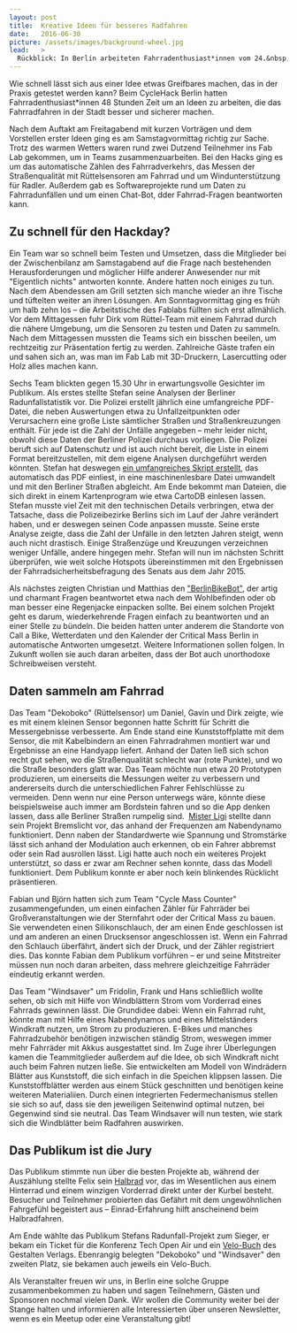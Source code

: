 ```yaml
---
layout: post
title:  Kreative Ideen für besseres Radfahren
date:   2016-06-30
picture: /assets/images/background-wheel.jpg
lead:   >
  Rückblick: In Berlin arbeiteten Fahrradenthusiast*innen vom 24.&nbsp;bis 26.&nbsp;Juni gemeinsam an Ideen, die das Fahrradfahren in der Stadt besser und sicherer machen.
---
```


Wie schnell lässt sich aus einer Idee etwas Greifbares machen, das in der Praxis getestet werden kann? Beim CycleHack Berlin hatten Fahrradenthusiast*innen 48 Stunden Zeit um an Ideen zu arbeiten, die das Fahrradfahren in der Stadt besser und sicherer machen.

Nach dem Auftakt am Freitagabend mit kurzen Vorträgen und dem Vorstellen erster Ideen ging es am Samstagvormittag richtig zur Sache. Trotz des warmen Wetters waren rund zwei Dutzend Teilnehmer ins Fab Lab gekommen, um in Teams zusammenzuarbeiten. Bei den Hacks ging es um das automatische Zählen des Fahrradverkehrs, das Messen der Straßenqualität mit Rüttelsensoren am Fahrrad und um Windunterstützung für Radler. Außerdem gab es Softwareprojekte rund um Daten zu Fahrradunfällen und um einen Chat-Bot, dder Fahrrad-Fragen beantworten kann.

## Zu schnell für den Hackday?

Ein Team war so schnell beim Testen und Umsetzen, dass die Mitglieder bei der Zwischenbilanz am Samstagabend auf die Frage nach bestehenden Herausforderungen und möglicher Hilfe anderer Anwesender nur mit "Eigentlich nichts" antworten konnte. Andere hatten noch einiges zu tun. Nach dem Abendessen am Grill setzten sich manche wieder an ihre Tische und tüftelten weiter an ihren Lösungen. Am Sonntagvormittag ging es früh um halb zehn los – die Arbeitstische des Fablabs füllten sich erst allmählich. Vor dem Mittagessen fuhr Dirk vom Rüttel-Team mit einem Fahrrad durch die nähere Umgebung, um die Sensoren zu testen und Daten zu sammeln. Nach dem Mittagessen mussten die Teams sich ein bisschen beeilen, um rechtzeitig zur Präsentation fertig zu werden. Zahlreiche Gäste trafen ein und sahen sich an, was man im Fab Lab mit 3D-Druckern, Lasercutting oder Holz alles machen kann.

Sechs Team blickten gegen 15.30 Uhr in erwartungsvolle Gesichter im Publikum. Als erstes stellte Stefan seine Analysen der Berliner Radunfallstatistik vor. Die Polizei erstellt jährlich eine umfangreiche PDF-Datei, die neben Auswertungen etwa zu Unfallzeitpunkten oder Verursachern eine große Liste sämtlicher Straßen und Straßenkreuzungen enthält. Für jede ist die Zahl der Unfälle angegeben – mehr leider nicht, obwohl diese Daten der Berliner Polizei durchaus vorliegen. Die Polizei beruft sich auf Datenschutz und ist auch nicht bereit, die Liste in einem Format bereitzustellen, mit dem eigene Analysen durchgeführt werden könnten. Stefan hat deswegen [ein umfangreiches Skript erstellt](https://github.com/stefanw/verkehrsunfallstatistik), das automatisch das PDF einliest, in eine maschinenlesbare Datei umwandelt und mit den Berliner Straßen abgleicht. Am Ende bekommt man Dateien, die sich direkt in einem Kartenprogram wie etwa CartoDB einlesen lassen. Stefan musste viel Zeit mit den technischen Details verbringen, etwa der Tatsache, dass die Polizeibezirke Berlins sich im Lauf der Jahre verändert haben, und er deswegen seinen Code anpassen musste. Seine erste Analyse zeigte, dass die Zahl der Unfälle in den letzten Jahren steigt, wenn auch nicht drastisch. Einige Straßenzüge und Kreuzungen verzeichnen weniger Unfälle, andere hingegen mehr. Stefan will nun im nächsten Schritt überprüfen, wie weit solche Hotspots übereinstimmen mit den Ergebnissen der Fahrradsicherheitsbefragung des Senats aus dem Jahr 2015.

Als nächstes zeigten Christian und Matthias den ["BerlinBikeBot"](https://github.com/croepke/berlinbikebot), der artig und charmant Fragen beantwortet etwa nach dem Wohlbefinden oder ob man besser eine Regenjacke einpacken sollte. Bei einem solchen Projekt geht es darum, wiederkehrende Fragen einfach zu beantworten und an einer Stelle zu bündeln. Die beiden hatten unter anderem die Standorte von Call a Bike, Wetterdaten und den Kalender der Critical Mass Berlin in automatische Antworten umgesetzt. Weitere Informationen sollen folgen. In Zukunft wollen sie auch daran arbeiten, dass der Bot auch unorthodoxe Schreibweisen versteht.

## Daten sammeln am Fahrrad

Das Team "Dekoboko" (Rüttelsensor) um Daniel, Gavin und Dirk zeigte, wie es mit einem kleinen Sensor begonnen hatte Schritt für Schritt die Messergebnisse verbesserte. Am Ende stand eine Kunststoffplatte mit dem Sensor, die mit Kabelbindern an einen Fahrradrahmen montiert war und Ergebnisse an eine Handyapp liefert. Anhand der Daten ließ sich schon recht gut sehen, wo die Straßenqualität schlecht war (rote Punkte), und wo die Straße besonders glatt war. Das Team möchte nun etwa 20 Prototypen produzieren, um einerseits die Messungen weiter zu verbessern und andererseits durch die unterschiedlichen Fahrer Fehlschlüsse zu vermeiden. Denn wenn nur eine Person unterwegs wäre, könnte diese beispielsweise auch immer am Bordstein fahren und so die App denken lassen, dass alle Berliner Straßen rumpelig sind.
​
[Mister Ligi](http://ligi.de/) stellte dann sein Projekt Bremslicht vor, das anhand der Frequenzen am Nabendynamo funktioniert. Denn naben der Standardwerte wie Spannung und Stromstärke lässt sich anhand der Modulation auch erkennen, ob ein Fahrer abbremst oder sein Rad ausrollen lässt. Ligi hatte auch noch ein weiteres Projekt unterstützt, so dass er zwar am Rechner sehen konnte, dass das Modell funktioniert. Dem Publikum konnte er aber noch kein blinkendes Rücklicht präsentieren.

Fabian und Björn hatten sich zum Team "Cycle Mass Counter" zusammengefunden, um einen einfachen Zähler für Fahrräder bei Großveranstaltungen wie der Sternfahrt oder der Critical Mass zu bauen. Sie verwendeten einen Silikonschlauch, der am einen Ende geschlossen ist und am anderen an einen Drucksensor angeschlossen ist. Wenn ein Fahrrad den Schlauch überfährt, ändert sich der Druck, und der Zähler registriert dies. Das konnte Fabian dem Publikum vorführen – er und seine Mitstreiter müssen nun noch daran arbeiten, dass mehrere gleichzeitige Fahrräder eindeutig erkannt werden.

Das Team "Windsaver" um Fridolin, Frank und Hans schließlich wollte sehen, ob sich mit Hilfe von Windblättern Strom vom Vorderrad eines Fahrrads gewinnen lässt. Die Grundidee dabei: Wenn ein Fahrrad ruht, könnte man mit Hilfe eines Nabendynamos und eines Mittelständers Windkraft nutzen, um Strom zu produzieren. E-Bikes und manches Fahrradzubehör benötigen inzwischen ständig Strom, weswegen immer mehr Fahrräder mit Akkus ausgestattet sind. Im Zuge ihrer Überlegungen kamen die Teammitglieder außerdem auf die Idee, ob sich Windkraft nicht auch beim Fahren nutzen ließe. Sie entwickelten am Modell von Windrädern Blätter aus Kunststoff, die sich einfach in die Speichen klippsen lassen. Die Kunststoffblätter werden aus einem Stück geschnitten und benötigen keine weiteren Materialiien. Durch einen integrierten Federmechanismus stellen sie sich so auf, dass sie den jeweiligen Seitenwind optimal nutzen, bei Gegenwind sind sie neutral. Das Team Windsaver will nun testen, wie stark sich die Windblätter beim Radfahren auswirken.

## Das Publikum ist die Jury

Das Publikum stimmte nun über die besten Projekte ab, während der Auszählung stellte Felix sein [Halbrad](http://halbrad.de/) vor, das im Wesentlichen aus einem Hinterrad und einem winzigen Vorderrad direkt unter der Kurbel besteht. Besucher und Teilnehmer probierten das Gefährt mit dem ungewöhnlichen Fahrgefühl begeistert aus – Einrad-Erfahrung hilft anscheinend beim Halbradfahren.

Am Ende wählte das Publikum Stefans Radunfall-Projekt zum Sieger, er bekam ein Ticket für die Konferenz Tech Open Air und ein [Velo-Buch](http://shop.gestalten.com/velo-3rd-gear.html) des Gestalten Verlags. Ebenrangig belegten "Dekoboko" und "Windsaver" den zweiten Platz, sie bekamen auch jeweils ein Velo-Buch.

Als Veranstalter freuen wir uns, in Berlin eine solche Gruppe zusammenbekommen zu haben und sagen Teilnehmern, Gästen und Sponsoren nochmal vielen Dank. Wir wollen die Community weiter bei der Stange halten und informieren alle Interessierten über unseren Newsletter, wenn es ein Meetup oder eine Veranstaltung gibt!

